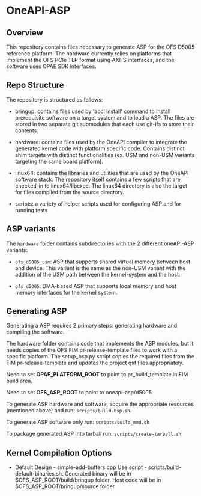 # OneAPI-ASP 

## Overview
This repository contains files necessary to generate ASP for the OFS D5005
reference platform.  The hardware currently relies on platforms that 
implement the OFS PCIe TLP format using AXI-S interfaces, and the software 
uses OPAE SDK interfaces.

## Repo Structure

The repository is structured as follows:

* bringup: contains files used by 'aocl install' command to install prerequisite
software on a target system and to load a ASP.  The files are stored in two
separate git submodules that each use git-lfs to store their contents.

* hardware: contains files used by the OneAPI compiler to integrate the 
generated kernel code with platform specific code.  Contains distinct shim 
targets with distinct functionalities (ex. USM and non-USM variants targeting
the same board platform).

* linux64: contains the libraries and utilities that are used by the OneAPI
software stack. The repository itself contains a few scripts that are checked-in
to linux64/libexec. The linux64 directory is also the target for files compiled
from the source directory.

* scripts: a variety of helper scripts used for configuring ASP and for 
running tests

## ASP variants

The `hardware` folder contains subdirectories with the 2 different oneAPI-ASP variants:

* `ofs_d5005_usm`: ASP that supports shared virtual memory between host and device. This 
variant is the same as the non-USM variant with the addition of the USM path between 
the kernel-system and the host.

* `ofs_d5005`:  DMA-based ASP that supports local memory and host memory interfaces for the 
kernel system.

## Generating ASP

Generating a ASP requires 2 primary steps: generating hardware and compiling
the software.

The hardware folder contains code that implements the ASP modules, but it needs
copies of the OFS FIM pr-release-template files to work with a specific platform. 
The setup_bsp.py script copies the required files from the FIM pr-release-template
and updates the project qsf files appropriately.

Need to set **OPAE_PLATFORM_ROOT** to point to pr_build_template in FIM build area.

Need to set **OFS_ASP_ROOT** to point to oneapi-asp/d5005.

To generate ASP hardware and software, acquire the appropriate resources (mentioned above) and run: `scripts/build-bsp.sh`.

To generate ASP software only run: `scripts/build_mmd.sh`

To package generated ASP into tarball run: `scripts/create-tarball.sh`

## Kernel Compilation Options

* Default Design - simple-add-buffers.cpp
  Use script - scripts/build-default-binaries.sh.
  Generated binary will be in $OFS_ASP_ROOT/build/bringup folder.
  Host code will be in $OFS_ASP_ROOT/bringup/source folder
